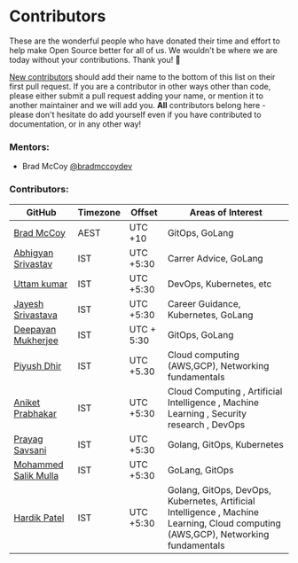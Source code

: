 # Contributors

These are the wonderful people who have donated their time and effort to help make Open Source better for all of us. We wouldn't be where we are today without your contributions. Thank you! 🙌

[New contributors](CONTRIBUTING.md) should add their name to the bottom of this list on their first pull request. If you are a contributor in other ways other than code, please either submit a pull request adding your name, or mention it to another maintainer and we will add you. **All** contributors belong here - please don't hesitate do add yourself even if you have contributed to documentation, or in any other way!

### Mentors:
* Brad McCoy [@bradmccoydev](https://github.com/bradmccoydev)

### Contributors:

| GitHub | Timezone | Offset | Areas of Interest |
| --- | --- | --- | --- |
| [Brad McCoy](https://github.com/bradmccoydev) | AEST | UTC +10 | GitOps, GoLang
| [Abhigyan Srivastav](https://github.com/AbhigyanSrivastav) | IST | UTC +5:30 | Carrer Advice, GoLang
| [Uttam kumar](https://github.com/helper-uttam) | IST | UTC +5:30 | DevOps, Kubernetes, etc
| [Jayesh Srivastava](https://github.com/jayesh-srivastava) | IST | UTC +5:30 | Career Guidance, Kubernetes, GoLang
| [Deepayan Mukherjee](https://github.com/Ciggzy1312) | IST | UTC + 5:30 | GitOps, GoLang |
| [Piyush Dhir](https://github.com/piyushdhir1) | IST | UTC +5.30 | Cloud computing (AWS,GCP), Networking fundamentals|
| [Aniket Prabhakar](https://github.com/aniketprabhakar)   | IST  | UTC +5:30 | Cloud Computing , Artificial Intelligence , Machine Learning , Security research , DevOps
| [Prayag Savsani](https://github.com/PrayagS) | IST  | UTC +5:30 | Golang, GitOps, Kubernetes |
| [Mohammed Salik Mulla](https://github.com/Salik47) | IST | UTC +5:30 | GoLang, GitOps |
| [Hardik Patel](https://github.com/HARDIK-TSH1392) | IST  | UTC +5:30 | Golang, GitOps, DevOps, Kubernetes, Artificial Intelligence , Machine Learning, Cloud computing (AWS,GCP), Networking fundamentals|
